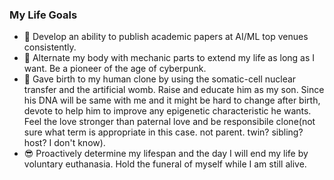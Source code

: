 ### My Life Goals
- :page_facing_up: Develop an ability to publish academic papers at AI/ML top venues consistently.
- :robot: Alternate my body with mechanic parts to extend my life as long as I want. Be a pioneer of the age of cyberpunk.
- :seedling: Gave birth to my human clone by using the somatic-cell nuclear transfer and the artificial womb. Raise and educate him as my son. Since his DNA will be same with me and it might be hard to change after birth, devote to help him to improve any epigenetic characteristic he wants. Feel the love stronger than paternal love and be responsibile clone(not sure what term is appropriate in this case. not parent. twin? sibling? host? I don't know).
- :sunglasses: Proactively determine my lifespan and the day I will end my life by voluntary euthanasia. Hold the funeral of myself while I am still alive.

<!--
**nonconvexopt/nonconvexopt** is a ✨ _special_ ✨ repository because its `README.md` (this file) appears on your GitHub profile.

Here are some ideas to get you started:

- 🔭 I’m currently working on ...
- 🌱 I’m currently learning ...
- 👯 I’m looking to collaborate on ...
- 🤔 I’m looking for help with ...
- 💬 Ask me about ...
- 📫 How to reach me: ...
- 😄 Pronouns: ...
- ⚡ Fun fact: ...
-->
